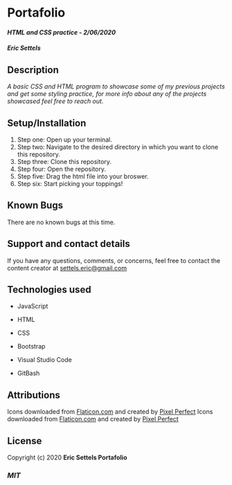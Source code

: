 # Portafolio

#### _HTML and CSS practice_ - _2/06/2020_

#### _Eric Settels_

## **Description**

_A basic CSS and HTML program to showcase some of my previous projects and get some styling practice, for more info about any of the projects showcased feel free to reach out._


## **Setup/Installation**

1. Step one: Open up your terminal.
2. Step two: Navigate to the desired directory in which you want to clone this repository.
3. Step three: Clone this repository.
4. Step four: Open the repository.
5. Step five: Drag the html file into your broswer. 
6. Step six: Start picking your toppings!

## **Known Bugs**

There are no known bugs at this time.

## **Support and contact details**

If you have any questions, comments, or concerns, feel free to contact the content creator at settels.eric@gmail.com 

## **Technologies used**

* JavaScript

* HTML

* CSS

* Bootstrap

* Visual Studio Code

* GitBash

##  **Attributions**
Icons downloaded from [Flaticon.com](https://www.flaticon.com) and created by [Pixel Perfect](https://www.flaticon.com/authors/pixel-perfect) Icons downloaded from [Flaticon.com](https://www.flaticon.com) and created by [Pixel Perfect](https://www.flaticon.com/authors/pixel-perfect)

## **License**

Copyright (c) 2020 **Eric  Settels Portafolio**

### **_MIT_**


